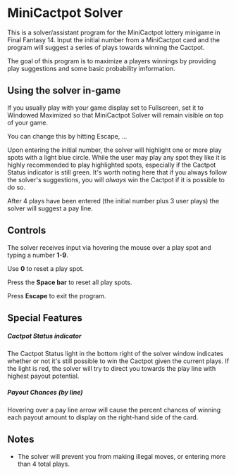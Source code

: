 # MiniCactpot Solver

This is a solver/assistant program for the MiniCactpot lottery minigame in Final Fantasy 14. Input the initial number from a MiniCactpot card and the program will suggest a series of plays towards winning the Cactpot.

The goal of this program is to maximize a players winnings by providing play suggestions and some basic probability imformation.

## Using the solver in-game

If you usually play with your game display set to Fullscreen, set it to Windowed Maximized so that MiniCactpot Solver will remain visible on top of your game.

You can change this by hitting Escape, ...

Upon entering the initial number, the solver will highlight one or more play spots with a light blue circle. While the user may play any spot they like it is highly recommended to play highlighted spots, especially if the Cactpot Status indicator is still green. It's worth noting here that if you always follow the solver's suggestions, you will _always_ win the Cactpot if it is possible to do so.

After 4 plays have been entered (the initial number plus 3 user plays) the solver will suggest a pay line.

## Controls

The solver receives input via hovering the mouse over a play spot and typing a number **1-9**.

Use **0** to reset a play spot.

Press the **Space bar** to reset all play spots.

Press **Escape** to exit the program.

## Special Features

##### Cactpot Status indicator
The Cactpot Status light in the bottom right of the solver window indicates whether or not it's still possible to win the Cactpot given the current plays. If the light is red, the solver will try to direct you towards the play line with highest payout potential.

##### Payout Chances (by line)
Hovering over a pay line arrow will cause the percent chances of winning each payout amount to display on the right-hand side of the card.
  
## Notes

* The solver will prevent you from making illegal moves, or entering more than 4 total plays.
